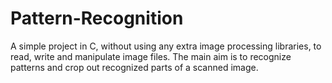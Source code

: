 # Pattern-Recognition
A simple project in C, without using any extra image processing libraries, to read, write and manipulate image files. The main aim is to recognize patterns and crop out recognized parts of a scanned image.
